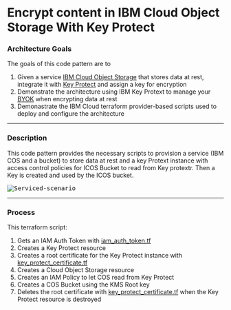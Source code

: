 # Encrypt content in IBM Cloud Object Storage With Key Protect


### Architecture Goals

The goals of this code pattern are to 
1. Given a service [IBM Cloud Object Storage]() that stores data at rest, integrate it with [Key Protect](https://cloud.ibm.com/docs/services/key-protect?topic=key-protect-about) and assign a key for encryption
2.  Demonstrate the architecture using IBM Key Protext to manage your [BYOK](https://cloud.ibm.com/docs/services/key-protect?topic=key-protect-importing-keys) when encrypting data at rest
3. Demonastrate the IBM Cloud terraform provider-based scripts used to deploy and configure the architecture 

---
### Description

This code pattern provides the necessary scripts to provision a service (IBM COS and a bucket) to store data at rest and a key Protext instance with access control policies for ICOS Bucket to read from Key protextr. Then a Key is created and used by the ICOS bucket.

<kbd>![Serviced-scenario](./.imgs/arch.png)</kbd>

---
### Process

This terraform script:
1. Gets an IAM Auth Token with [iam_auth_token.tf](../../assets/iam_auth_token.tf)
2. Creates a Key Protect resource
3. Creates a root certificate for the Key Protect instance with [key_protect_certificate.tf](../../assets/key_protect_certificate.tf)
4. Creates a Cloud Object Storage resource
5. Creates an IAM Policy to let COS read from Key Protect
6. Creates a COS Bucket using the KMS Root key
7. Deletes the root certificate with [key_protect_certificate.tf](../../assets/key_protect_certificate.tf) when the Key Protect resource is destroyed